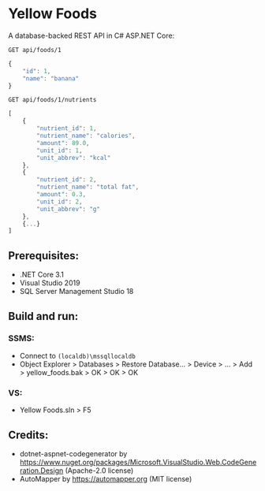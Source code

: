 # Yellow Foods
A database-backed REST API in C# ASP.NET Core:
```HTTP
GET api/foods/1
```

```JavaScript
{
    "id": 1,
    "name": "banana"
}
```

```HTTP
GET api/foods/1/nutrients
```

```JavaScript
[
    {
        "nutrient_id": 1,
        "nutrient_name": "calories",
        "amount": 89.0,
        "unit_id": 1,
        "unit_abbrev": "kcal"
    },
    {
        "nutrient_id": 2,
        "nutrient_name": "total fat",
        "amount": 0.3,
        "unit_id": 2,
        "unit_abbrev": "g"
    },
    {...}
]
```

## Prerequisites:
- .NET Core 3.1
- Visual Studio 2019
- SQL Server Management Studio 18

## Build and run:
### SSMS:
- Connect to `(localdb)\mssqllocaldb`
- Object Explorer > Databases > Restore Database... > Device > ... > Add > yellow_foods.bak > OK > OK > OK
### VS:
- Yellow Foods.sln > F5

## Credits:
- dotnet-aspnet-codegenerator by https://www.nuget.org/packages/Microsoft.VisualStudio.Web.CodeGeneration.Design (Apache-2.0 license)
- AutoMapper by https://automapper.org (MIT license)
